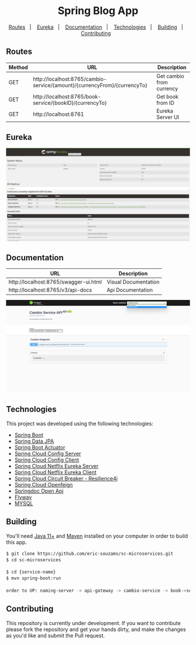 <h1 align="center">
  Spring Blog App
</h1>

<p align="center">
  <a href="#routes">Routes</a>&nbsp;&nbsp;&nbsp;|&nbsp;&nbsp;&nbsp;
  <a href="#eureka">Eureka</a>&nbsp;&nbsp;&nbsp;|&nbsp;&nbsp;&nbsp;
  <a href="#documentation">Documentation</a>&nbsp;&nbsp;&nbsp;|&nbsp;&nbsp;&nbsp;
  <a href="#technologies">Technologies</a>&nbsp;&nbsp;&nbsp;|&nbsp;&nbsp;&nbsp;
  <a href="#building">Building</a>&nbsp;&nbsp;&nbsp;|&nbsp;&nbsp;&nbsp;
  <a href="#contributing">Contributing</a>&nbsp;&nbsp;&nbsp;
</p>


## Routes
| Method | URL                                                                       | Description              |
|--------|---------------------------------------------------------------------------|--------------------------|
| GET    | http://localhost:8765/cambio-service/{amount}/{currencyFrom}/{currencyTo} | Get cambio from currency |
| GET    | http://localhost:8765/book-service/{bookID}/{currencyTo}                  | Get book from ID         |
| GET    | http://localhost:8761                                                     | Eureka Server UI         |


## Eureka
<img src="public/2.jpg">


## Documentation
| URL                                                                          | Description                    |
|------------------------------------------------------------------------------|--------------------------------|
| http://localhost:8765/swagger-ui.html                                        | Visual Documentation           |
| http://localhost:8765/v3/api-docs                                            | Api Documentation              |

<img src="public/1.jpg">


## Technologies
This project was developed using the following technologies:
- [Spring Boot](https://spring.io/)
- [Spring Data JPA](https://spring.io/projects/spring-data-jpa)
- [Spring Boot Actuator]()
- [Spring Cloud Config Server]()
- [Spring Cloud Config Client]()
- [Spring Cloud Netflix Eureka Server]()
- [Spring Cloud Netflix Eureka Client]()
- [Spring Cloud Circuit Breaker - Resilience4j]()
- [Spring Cloud Openfeign]()
- [Springdoc Open Api](https://springdoc.org/)
- [Flyway](https://flywaydb.org/)
- [MYSQL](https://www.mysql.com/)


## Building
You'll need [Java 11+](https://www.oracle.com/br/java/technologies/javase-jdk11-downloads.html) and [Maven](https://maven.apache.org/download.cgi) installed on your computer in order to build this app.

```bash
$ git clone https://github.com/eric-souzams/sc-microservices.git
$ cd sc-microservices

$ cd {service-name}
$ mvn spring-boot:run

order to UP: naming-server -> api-gateway -> cambio-service -> book->service 
```


## Contributing
This repository is currently under development. If you want to contribute please fork the repository and get your hands dirty, and make the changes as you'd like and submit the Pull request.